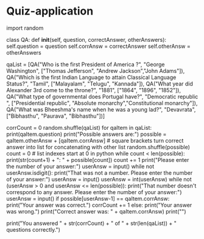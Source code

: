 # Quiz-application
import random

class QA:
  def __init__(self, question, correctAnswer, otherAnswers):
    self.question = question
    self.corrAnsw = correctAnswer
    self.otherAnsw = otherAnswers

qaList = [QA("Who is the first President of America ?", "George Washington", ["Thomas Jefferson", "Andrew Jackson","John Adams"]),
QA("Which is the first Indian Language to attain Classical Language Status?", "Tamil", ["Malayalam", "Telugu", "Kannada"]),
QA("What year did Alexander 3rd come to the throne?", "1881", ["1864", "1896", "1852"]),
QA("What type of governmental does Portugal have?", "Democratic republic ", ["Presidential republic", "Absolute monarchy","Constitutional monarchy"]),
QA("What was Bheeshma's name when he was a young lad?", "Devavrata", ["Bibhasthu", "Paurava", "Bibhasthu"])]

corrCount = 0
random.shuffle(qaList)
for qaItem in qaList:
  print(qaItem.question)
  print("Possible answers are:")
  possible = qaItem.otherAnsw + [qaItem.corrAnsw] # square brackets turn correct answer into list for concatenating with other list
  random.shuffle(possible)
  count = 0 # list indexes start at 0 in python
  while count < len(possible):
    print(str(count+1) + ": " + possible[count])
    count += 1
  print("Please enter the number of your answer:")
  userAnsw = input()
  while not userAnsw.isdigit():
    print("That was not a number. Please enter the number of your answer:")
    userAnsw = input()
  userAnsw = int(userAnsw)
  while not (userAnsw > 0 and userAnsw <= len(possible)):
    print("That number doesn't correspond to any answer. Please enter the number of your answer:")
    userAnsw = input()
  if possible[userAnsw-1] == qaItem.corrAnsw:
    print("Your answer was correct.")
    corrCount += 1
  else:
    print("Your answer was wrong.")
    print("Correct answer was: " + qaItem.corrAnsw)
  print("")

print("You answered " + str(corrCount) + " of " + str(len(qaList)) + " questions correctly.")
